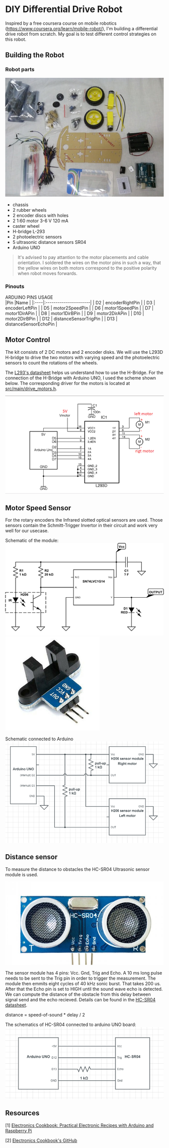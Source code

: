 # DIY Differential Drive Robot

Inspired by a free coursera course on mobile robotics (https://www.coursera.org/learn/mobile-robot/), I'm building a differential drive robot from scratch. My goal is to test different control strategies on this robot.

## Building the Robot

### Robot parts
![robot parts](img/all_parts_tiny.jpg)
- chassis
- 2 rubber wheels
- 2 encoder discs with holes
- 2 1:60 motor 3-6 V 120 mA
- caster wheel
- H-bridge L-293
- 2 photoelectric sensors
- 5 ultrasonic distance sensors SR04
- Arduino UNO

> It's advised to pay attantion to the motor placements and cable orientation. I soldered the wires on the motor pins in such a way, that the yellow wires on both motors correspond to the positive polarity when robot moves forwards.

### Pinouts
ARDUINO PINS USAGE          
|Pin  |Name                   |
|:----|:----------------------|
| D2  | encoderRightPin       |
| D3  | encoderLeftPin        |
| D5  | motor2SpeedPin        |
| D6  | motor1SpeedPin        |
| D7  | motor1DirAPin         |
| D8  | motor1DirBPin         |
| D9  | motor2DirAPin         |
| D10 | motor2DirBPin         |
| D12 | distanceSensorTrigPin |
| D13 | distanceSensorEchoPin |

## Motor Control
The kit consists of 2 DC motors and 2 encoder disks. We will use the L293D H-bridge to drive the two motors with varying speed and the photoelectric sensors to count the rotations of the wheels.

The [L293's datasheet](datasheets/L293_H-Bridge.pdf) helps us understand how to use the H-Bridge. For the connection of the H-Bridge with Arduino UNO, I used the scheme shown below. The corresponding driver for the motors is located at [src/main/drive_motors.h](src/main/drive_motors.h).


![stage1 scheme](img/H-bridge+arduino.png)

## Motor Speed Sensor
For the rotary encoders the Infrared slotted optical sensors are used. Those sensors contain the Schmitt-Trigger Invertor in their circuit and work very well for our usecase.

Schematic of the module:
![optical encoder schematic](img/H206_module_schematic.png)
![optical encoder](img/H206_module.jpg)

Schematic connected to Arduino
![optical connected to Arduino](img/H206_module+arduino.png)

## Distance sensor
To measure the distance to obstacles the HC-SR04 Ultrasonic sensor module is used.

![distance sensor](img/HCSR04.jpg)

The sensor module has 4 pins: Vcc. Gnd, Trig and Echo. A 10 ms long pulse needs to be sent to the Trig pin in order to trigger the measurement. The module then emmits eight cycles of 40 kHz sonic burst. That takes 200 us. After that the Echo pin is set to HIGH until the sound wave echo is detected. We can compute the distance of the obstacle from this delay between signal send and the echo recieved. Details can be found in the [HC-SR04 datasheet](datasheets/HC-SR04-ETC.pdf).

distance = speed-of-sound * delay / 2

The schematics of HC-SR04 connected to arduino UNO board:
![distance sensor + arduino](img/HC-SR04+arduino.png)

## Resources

[1] [Electronics Cookbook: Practical Electronic Recipes with Arduino and Raspberry Pi](https://books.google.cz/books?id=WqmSDgAAQBAJ&)

[2] [Electronics Cookbook's GitHub](https://github.com/simonmonk/electronics_cookbook)